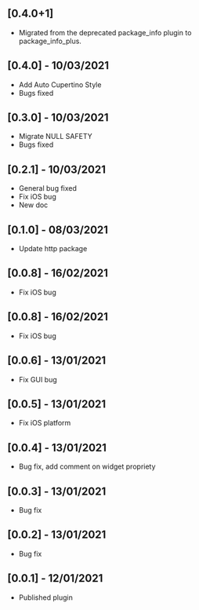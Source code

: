 ## [0.4.0+1]
- Migrated from the deprecated package_info plugin to package_info_plus.

## [0.4.0] - 10/03/2021
* Add Auto Cupertino Style
* Bugs fixed

## [0.3.0] - 10/03/2021
* Migrate NULL SAFETY
* Bugs fixed

## [0.2.1] - 10/03/2021

* General bug fixed
* Fix iOS bug
* New doc

## [0.1.0] - 08/03/2021

* Update http package

## [0.0.8] - 16/02/2021

* Fix iOS bug

## [0.0.8] - 16/02/2021

* Fix iOS bug

## [0.0.6] - 13/01/2021

* Fix GUI bug

## [0.0.5] - 13/01/2021

* Fix iOS platform

## [0.0.4] - 13/01/2021

* Bug fix, add comment on widget propriety

## [0.0.3] - 13/01/2021

* Bug fix

## [0.0.2] - 13/01/2021

* Bug fix

## [0.0.1] - 12/01/2021

* Published plugin
